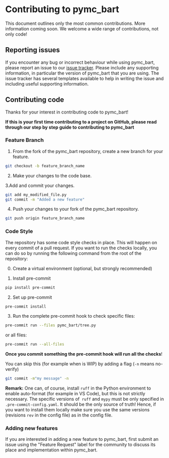 # Contributing to pymc_bart
This document outlines only the most common contributions. More information coming soon.
We welcome a wide range of contributions, not only code!

## Reporting issues
If you encounter any bug or incorrect behaviour while using pymc_bart,
please report an issue to our [issue tracker](https://github.com/pymc-devs/pymc-bart/issues).
Please include any supporting information, in particular the version of
pymc_bart that you are using.
The issue tracker has several templates available to help in writing the issue
and including useful supporting information.

## Contributing code
Thanks for your interest in contributing code to pymc_bart!

**If this is your first time contributing to a project on GitHub, please read through our step by step guide to contributing to pymc_bart**

### Feature Branch

1. From the fork of the pymc_bart repository, create a new branch for your feature.

```bash
git checkout -b feature_branch_name
```

2. Make your changes to the code base.

3.Add and commit your changes.

```bash
git add my_modified_file.py
git commit -m "Added a new feature"
```

4. Push your changes to your fork of the pymc_bart repository.

```bash
git push origin feature_branch_name
```

### Code Style

The repository has some code style checks in place. This will happen on every commit of a pull request. If you want to run the checks locally, you can do so by running the following command from the root of the repository:

0. Create a virtual environment (optional, but strongly recommended)

1. Install pre-commit

```bash
pip install pre-commit
```

2. Set up pre-commit

```bash
pre-commit install
```

3. Run the complete pre-commit hook to check specific files:

```bash
pre-commit run --files pymc_bart/tree.py
```

or all files:

```bash
pre-commit run --all-files
```

**Once you commit something the pre-commit hook will run all the checks**!

You can skip this (for example when is WIP) by adding a flag (`-n` means no-verify)

```bash
git commit -m"my message" -n
```

**Remark:** One can, of course, install `ruff` in the Python environment to enable auto-format (for example in VS Code), but this is not strictly necessary. The specific versions of` ruff` and `mypy` must be only specified in `.pre-commit-config.yaml`. It should be the only source of truth! Hence, if you want to install them locally make sure you use the same versions (revisions `rev` in the config file) as in the config file.

### Adding new features
If you are interested in adding a new feature to pymc_bart,
first submit an issue using the "Feature Request" label for the community
to discuss its place and implementation within pymc_bart.
